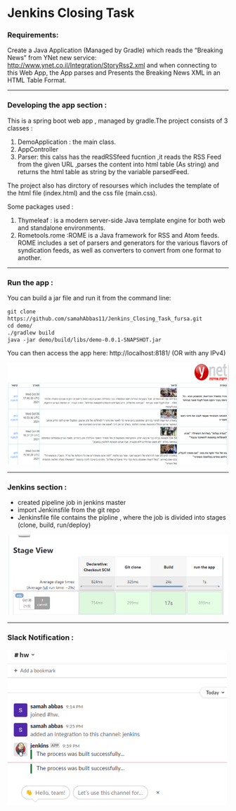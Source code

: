 # Jenkins Closing Task

### Requirements: 
Create a Java Application (Managed by Gradle) which reads the “Breaking News” from YNet new service: http://www.ynet.co.il/Integration/StoryRss2.xml
and when connecting to this Web App, the App parses and Presents the Breaking News XML in an HTML Table Format.
_______________________________________________
### Developing the app section :
This is a spring boot web app , managed by gradle.The project consists of 3 classes : 
1. DemoApplication : the main class.
2. AppController 
3. Parser: this calss has the readRSSfeed fucntion ,it reads the RSS Feed from the given URL ,parses the content into html table (As string) and
returns the html table as string by the variable parsedFeed.

The project also has dirctory of resourses which includes the template of the html file (index.html) and the css file (main.css).

Some packages used :  
1. Thymeleaf : is a modern server-side Java template engine for both web and standalone environments.
2. Rometools.rome :ROME is a Java framework for RSS and Atom feeds. ROME includes a set of parsers and generators for the various flavors of syndication feeds, as well as converters to convert from one format to another.

__________________________________________
### Run the app  :
 You can build a jar file and run it from the command line:


```
git clone https://github.com/samahAbbas11/Jenkins_Closing_Task_fursa.git
cd demo/
./gradlew build
java -jar demo/build/libs/demo-0.0.1-SNAPSHOT.jar
```

You can then access the app here: http://localhost:8181/ (OR with any IPv4)

<img width="1042" alt="screenshot" src="Screenshot_ynet.png">

_______________________________________________
 ### Jenkins section  :
 - created pipeline job in jenkins master
 - import Jenkinsfile from the git repo
 - Jenkinsfile file contains the pipline , where the job is divided into stages (clone, build, run/deploy)
 
<img width="1042" alt="screenshot" src="Screenshot_jenkins.png">

_______________________________________________
 ### Slack Notification  :
 
<img width="500" alt="screenshot" src="Screenshot_slack.png">

